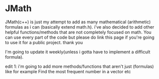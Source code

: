 # JMath
 JMath(c++) is just my attempt to add as many mathematical (arithmetic) formulas as i can (basically extend math.h).
 i've also decided to add other helpful functions/methods that are not completely focused on math.
 You can use every part of the code but please do link this page if you're going to use it for a public project. thank you
 
 I'm going to update it weekly(unless i gotta have to implement a difficult formula).
 
 edit 1:
 i'm going to add more methods/functions that aren't just (formulas) like for example Find the most frequent number in a vector etc

